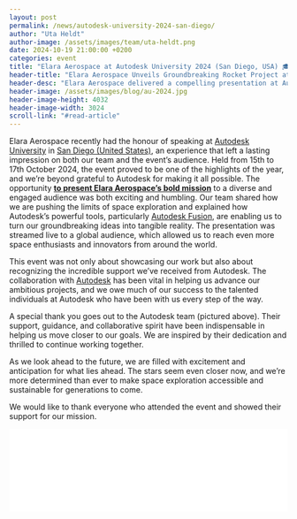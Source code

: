 ```yaml
---
layout: post
permalink: /news/autodesk-university-2024-san-diego/
author: "Uta Heldt"
author-image: /assets/images/team/uta-heldt.png
date: 2024-10-19 21:00:00 +0200
categories: event
title: "Elara Aerospace at Autodesk University 2024 (San Diego, USA) 🎓"
header-title: "Elara Aerospace Unveils Groundbreaking Rocket Project at Autodesk University in San Diego (USA)"
header-desc: "Elara Aerospace delivered a compelling presentation at Autodesk University from October 15-17, highlighting their innovative approach to space exploration powered by Autodesk Fusion. The live-streamed event showcased the team's ambitious mission, demonstrating how cutting-edge design tools from Autodesk are transforming the way humanity launches rockets."
header-image: /assets/images/blog/au-2024.jpg
header-image-height: 4032
header-image-width: 3024
scroll-link: "#read-article"
---
```


Elara Aerospace recently had the honour of speaking at [Autodesk University](https://conferences.autodesk.com/flow/autodesk/au2024/web/page/overview) in [San Diego (United States)](https://maps.app.goo.gl/XkvNjFNE2ivwUsZx5), an experience that left a lasting impression on both our team and the event’s audience. Held from 15th to 17th October 2024, the event proved to be one of the highlights of the year, and we’re beyond grateful to Autodesk for making it all possible. The opportunity [**to present Elara Aerospace’s bold mission**](https://pr-886-next.au-uw2-dev.autodesk.com/autodesk-university/class/Soaring-Toward-the-Stars-with-the-Autodesk-Fusion-Platform-The-Elara-Aerospace-Journey-2024) to a diverse and engaged audience was both exciting and humbling. Our team shared how we are pushing the limits of space exploration and explained how Autodesk’s powerful tools, particularly [Autodesk Fusion](https://www.autodesk.com/products/fusion-360/overview), are enabling us to turn our groundbreaking ideas into tangible reality. The presentation was streamed live to a global audience, which allowed us to reach even more space enthusiasts and innovators from around the world.

This event was not only about showcasing our work but also about recognizing the incredible support we’ve received from Autodesk. The collaboration with [Autodesk](https://www.autodesk.com/) has been vital in helping us advance our ambitious projects, and we owe much of our success to the talented individuals at Autodesk who have been with us every step of the way.

A special thank you goes out to the Autodesk team (pictured above). Their support, guidance, and collaborative spirit have been indispensable in helping us move closer to our goals. We are inspired by their dedication and thrilled to continue working together.

As we look ahead to the future, we are filled with excitement and anticipation for what lies ahead. The stars seem even closer now, and we’re more determined than ever to make space exploration accessible and sustainable for generations to come.

We would like to thank everyone who attended the event and showed their support for our mission.

<div id="pdf-container" style="width: 100%;">
    <embed id="pdf-embed" src="/assets/pdfs/EDU3651_AU2024-Class-Handout-ElaraAerospace_1727712240450001Py14.pdf" width="100%" type="application/pdf">
</div>

<script>
  window.addEventListener('load', function() {
    var embed = document.getElementById('pdf-embed');
    var container = document.getElementById('pdf-container');
    
    function adjustHeight() {
      var width = container.clientWidth;
      var height = (width * 3) / 4; // 4:3 aspect ratio
      embed.style.height = height + 'px';
    }
    
    adjustHeight();
    window.addEventListener('resize', adjustHeight);
  });
</script>

